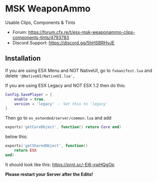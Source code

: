 # MSK WeaponAmmo
Usable Clips, Components & Tints

* Forum: https://forum.cfx.re/t/esx-msk-weaponammo-clips-components-tints/4793783
* Discord Support: https://discord.gg/5hHSBRHvJE

## Installation
If you are using ESX Menu and NOT NativeUI, go to `fxmanifest.lua` and delete `'@NativeUI/NativeUI.lua',`

If you are using ESX Legacy and NOT ESX 1.2 then do this:
```lua
Config.SavePlayer = {
	enable = true,
	version = 'legacy' -- Set this to 'legacy'
}
```

Then go to `es_extended/server/common.lua` and add 

```lua
exports('getCoreObject', function() return Core end)
```

below this: 

```lua
exports('getSharedObject', function() 
    return ESX 
end)
```

It should look like this: https://prnt.sc/-El6-xwHQgOp

**Please restart your Server after the Edits!**